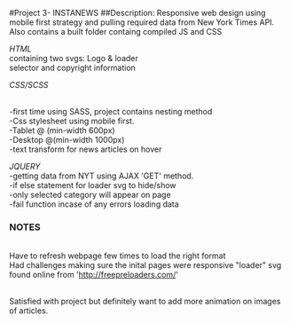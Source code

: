 #Project 3- INSTANEWS
##Description: Responsive web design using mobile first strategy and pulling required data from New York Times API. Also contains a built folder containg compiled JS and CSS


*HTML*
<br>containing two svgs: Logo & loader 
<br>selector and copyright information

*CSS/SCSS*

<br>-first time using SASS, project contains nesting method
<br>-Css stylesheet using mobile first.
<br>-Tablet @ (min-width 600px)
<br>-Desktop @(min-width 1000px)
<br>-text transform for news articles on hover

*JQUERY*
<br>-getting data from NYT using AJAX 'GET' method.
<br>-if else statement for loader svg to hide/show
<br>-only selected category will appear on page
<br>-fail function incase of any errors loading data


### NOTES
<br>Have to refresh webpage few times to load the right format
<br>Had challenges making sure the inital pages were responsive
"loader" svg found online from 'http://freepreloaders.com/'

<br>Satisfied with project but definitely want to add more animation on images of articles.
